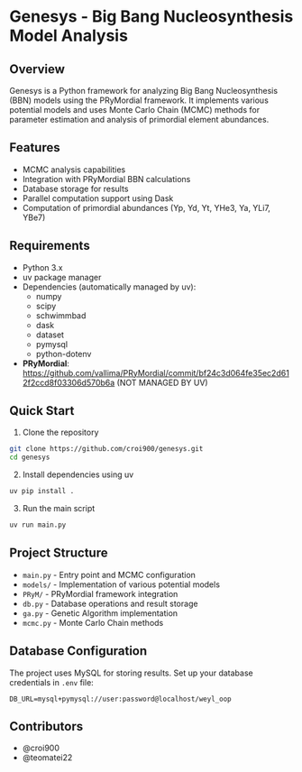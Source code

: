 # Genesys - Big Bang Nucleosynthesis Model Analysis

## Overview
Genesys is a Python framework for analyzing Big Bang Nucleosynthesis (BBN) models using the PRyMordial framework. It implements various potential models and uses Monte Carlo Chain (MCMC) methods for parameter estimation and analysis of primordial element abundances.

## Features
- MCMC analysis capabilities
- Integration with PRyMordial BBN calculations
- Database storage for results
- Parallel computation support using Dask
- Computation of primordial abundances (Yp, Yd, Yt, YHe3, Ya, YLi7, YBe7)

## Requirements
- Python 3.x
- uv package manager
- Dependencies (automatically managed by uv):
  - numpy
  - scipy
  - schwimmbad
  - dask
  - dataset
  - pymysql
  - python-dotenv
- **PRyMordial**: https://github.com/vallima/PRyMordial/commit/bf24c3d064fe35ec2d612f2ccd8f03306d570b6a (NOT MANAGED BY UV)

## Quick Start
1. Clone the repository
```bash
git clone https://github.com/croi900/genesys.git
cd genesys
```

2. Install dependencies using uv
```bash
uv pip install .
```

3. Run the main script
```bash
uv run main.py
```

## Project Structure
- `main.py` - Entry point and MCMC configuration
- `models/` - Implementation of various potential models
- `PRyM/` - PRyMordial framework integration
- `db.py` - Database operations and result storage
- `ga.py` - Genetic Algorithm implementation
- `mcmc.py` - Monte Carlo Chain methods

## Database Configuration
The project uses MySQL for storing results. Set up your database credentials in `.env` file:
```env
DB_URL=mysql+pymysql://user:password@localhost/weyl_oop
```

## Contributors
- @croi900
- @teomatei22


